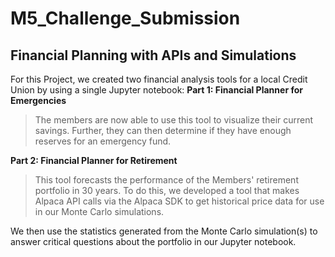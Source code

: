 # **M5_Challenge_Submission**
## **Financial Planning with APIs and Simulations**

For this Project, we created two financial analysis tools for a local Credit Union by using a single Jupyter notebook:
**Part 1: Financial Planner for Emergencies** 
> The members are now able to use this tool to visualize their current savings. Further, they can then determine if they have enough reserves for an emergency fund.

**Part 2: Financial Planner for Retirement** 
> This tool forecasts the performance of the Members' retirement portfolio in 30 years. To do this, we developed a tool that makes Alpaca API calls via the Alpaca SDK to get historical price data for use in our Monte Carlo simulations.

We then use the statistics generated from the Monte Carlo simulation(s) to answer critical questions about the portfolio in our Jupyter notebook.
